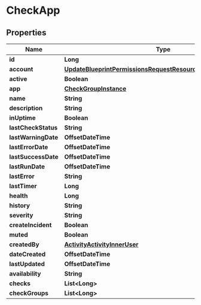 

# CheckApp


## Properties

| Name | Type | Description | Notes |
|------------ | ------------- | ------------- | -------------|
|**id** | **Long** |  |  [optional] |
|**account** | [**UpdateBlueprintPermissionsRequestResourcePermissionSitesInner**](UpdateBlueprintPermissionsRequestResourcePermissionSitesInner.md) |  |  [optional] |
|**active** | **Boolean** |  |  [optional] |
|**app** | [**CheckGroupInstance**](CheckGroupInstance.md) |  |  [optional] |
|**name** | **String** |  |  [optional] |
|**description** | **String** |  |  [optional] |
|**inUptime** | **Boolean** |  |  [optional] |
|**lastCheckStatus** | **String** |  |  [optional] |
|**lastWarningDate** | **OffsetDateTime** |  |  [optional] |
|**lastErrorDate** | **OffsetDateTime** |  |  [optional] |
|**lastSuccessDate** | **OffsetDateTime** |  |  [optional] |
|**lastRunDate** | **OffsetDateTime** |  |  [optional] |
|**lastError** | **String** |  |  [optional] |
|**lastTimer** | **Long** |  |  [optional] |
|**health** | **Long** |  |  [optional] |
|**history** | **String** |  |  [optional] |
|**severity** | **String** |  |  [optional] |
|**createIncident** | **Boolean** |  |  [optional] |
|**muted** | **Boolean** |  |  [optional] |
|**createdBy** | [**ActivityActivityInnerUser**](ActivityActivityInnerUser.md) |  |  [optional] |
|**dateCreated** | **OffsetDateTime** |  |  [optional] |
|**lastUpdated** | **OffsetDateTime** |  |  [optional] |
|**availability** | **String** |  |  [optional] |
|**checks** | **List&lt;Long&gt;** |  |  [optional] |
|**checkGroups** | **List&lt;Long&gt;** |  |  [optional] |



